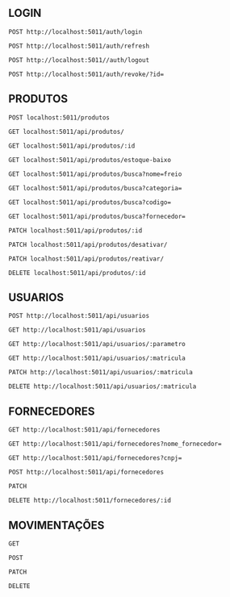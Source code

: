 ## LOGIN

`POST http://localhost:5011/auth/login`

`POST http://localhost:5011/auth/refresh`

`POST http://localhost:5011//auth/logout`

`POST http://localhost:5011/auth/revoke/?id=`

## PRODUTOS

`POST localhost:5011/produtos`

`GET localhost:5011/api/produtos/`

`GET localhost:5011/api/produtos/:id`

`GET localhost:5011/api/produtos/estoque-baixo`

`GET localhost:5011/api/produtos/busca?nome=freio`

`GET localhost:5011/api/produtos/busca?categoria=`

`GET localhost:5011/api/produtos/busca?codigo=`

`GET localhost:5011/api/produtos/busca?fornecedor=`

`PATCH localhost:5011/api/produtos/:id`

`PATCH localhost:5011/api/produtos/desativar/`

`PATCH localhost:5011/api/produtos/reativar/`

`DELETE localhost:5011/api/produtos/:id`

## USUARIOS
`POST http://localhost:5011/api/usuarios`

`GET http://localhost:5011/api/usuarios`

`GET http://localhost:5011/api/usuarios/:parametro`

`GET http://localhost:5011/api/usuarios/:matricula`

`PATCH http://localhost:5011/api/usuarios/:matricula`

`DELETE http://localhost:5011/api/usuarios/:matricula`

## FORNECEDORES

`GET http://localhost:5011/api/fornecedores` 

`GET http://localhost:5011/api/fornecedores?nome_fornecedor=`

`GET http://localhost:5011/api/fornecedores?cnpj=`

`POST http://localhost:5011/api/fornecedores`

`PATCH `

`DELETE http://localhost:5011/fornecedores/:id`

## MOVIMENTAÇÕES

`GET `

`POST `

`PATCH `

`DELETE `